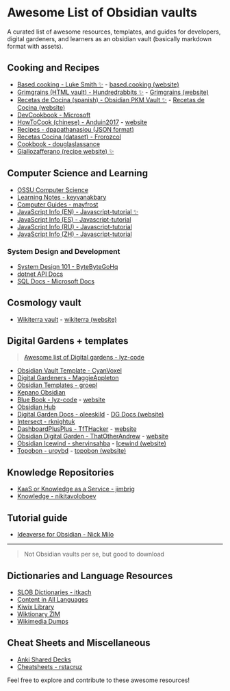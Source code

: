 # Awesome List of Obsidian vaults

A curated list of awesome resources, templates, and guides for developers, digital gardeners, and learners as an obsidian vault (basically markdown format with assets).

<!-- 
MD Template:
## Category
### Subcategory
- [Markdown vault ✨](https://github.com/xxx/yyy) - [Vault (website)](https://www.yyy.xyz/)
-->


## Cooking and Recipes
- [Based.cooking - Luke Smith ✨](https://github.com/lukesmithxyz/based.cooking) - [based.cooking (website)](https://based.cooking/)
- [Grimgrains (HTML vault) - Hundredrabbits ✨](https://github.com/hundredrabbits/Grimgrains) - [Grimgrains (website)](https://grimgrains.com/site/home.html)
- [Recetas de Cocina (spanish) - Obsidian PKM Vault ✨](https://github.com/obsidian-pkm-vault/recetas-cocina) - [Recetas de Cocina (website)](https://obsidian-pkm-vault.github.io/recetas-cocina/recetas/)
- [DevCookbook - Microsoft](https://github.com/microsoft/DevCookbook/)
- [HowToCook (chinese) - Anduin2017](https://github.com/Anduin2017/HowToCook) - [website](https://cook.aiursoft.cn/)
- [Recipes - dpapathanasiou (JSON format)](https://github.com/dpapathanasiou/recipes)
- [Recetas Cocina (dataset) - Frorozcol](https://huggingface.co/datasets/Frorozcol/recetas-cocina/viewer/default/train)
- [Cookbook - douglaslassance](https://github.com/douglaslassance/cookbook)
- [Giallozafferano (recipe website) ✨](https://www.giallozafferano.com/)

## Computer Science and Learning
- [OSSU Computer Science](https://github.com/ossu/computer-science)
- [Learning Notes - keyvanakbary](https://github.com/keyvanakbary/learning-notes)
- [Computer Guides - mayfrost](https://github.com/mayfrost/guides/tree/master)
- [JavaScript Info (EN) - Javascript-tutorial ✨ ](https://github.com//en.javascript.info)
- [JavaScript Info (ES) - Javascript-tutorial](https://github.com/javascript-tutorial/es.javascript.info)
- [JavaScript Info (RU) - Javascript-tutorial](https://github.com/javascript-tutorial/ru.javascript.info)
- [JavaScript Info (ZH) - Javascript-tutorial](https://github.com/javascript-tutorial/zh.javascript.info)

### System Design and Development
- [System Design 101 - ByteByteGoHq](https://github.com/ByteByteGoHq/system-design-101)
- [dotnet API Docs](https://github.com/dotnet/dotnet-api-docs)
- [SQL Docs - Microsoft Docs](https://github.com/MicrosoftDocs/sql-docs)

## Cosmology vault
- [Wikiterra vault](https://github.com/Wikiterra/wikiterra-vault) - [wikiterra (website)](https://wikiterra.github.io/)

## Digital Gardens + templates

>  [Awesome list of Digital gardens - lyz-code](https://github.com/lyz-code/best-of-digital-gardens)

- [Obsidian Vault Template - CyanVoxel](https://github.com/CyanVoxel/Obsidian-Vault-Template)
- [Digital Gardeners - MaggieAppleton](https://github.com/MaggieAppleton/digital-gardeners)
- [Obsidian Templates - groepl](https://github.com/groepl/Obsidian-Templates)
- [Kepano Obsidian](https://github.com/kepano/kepano-obsidian)
- [Blue Book - lyz-code](https://github.com/lyz-code/blue-book) - [website](https://lyz-code.github.io/blue-book/)
- [Obsidian Hub](https://github.com/obsidian-community/obsidian-hub/tree/d3676c1b477e0a0f00c514fb986a792aa048bb37)
- [Digital Garden Docs - oleeskild](https://github.com/oleeskild/digitalgardendocs) - [DG Docs (website)](https://dg-docs.ole.dev/)
- [Intersect - rknightuk](https://github.com/rknightuk/intersect)
- [DashboardPlusPlus - TfTHacker](https://github.com/TfTHacker/DashboardPlusPlus) - [website](https://tfthacker.com/DashboardPlusPLus)
- [Obsidian Digital Garden - ThatOtherAndrew](https://github.com/ThatOtherAndrew/obsidian-digital-garden) - [website](https://notes.thatother.dev/)
- [Obsidian Icewind - shervinsahba](https://github.com/shervinsahba/obsidian-icewind) - [Icewind (website)](https://icewind.quest/)
- [Topobon - uroybd](https://github.com/uroybd/topobon) - [topobon (website)](https://hermitage.utsob.me/)

## Knowledge Repositories
- [KaaS or Knowledge as a Service - jimbrig](https://github.com/jimbrig/KaaS)
- [Knowledge - nikitavoloboev](https://github.com/nikitavoloboev/knowledge)

## Tutorial guide
- [Ideaverse for Obsidian - Nick Milo](https://www.linkingyourthinking.com/ideaverse-for-obsidian/onboarding-ideaverse)

---

> Not Obsidian vaults per se, but good to download

## Dictionaries and Language Resources
- [SLOB Dictionaries - itkach](https://github.com/itkach/slob/wiki/Dictionaries)
- [Content in All Languages](https://wiki.kiwix.org/wiki/Content_in_all_languages)
- [Kiwix Library](https://library.kiwix.org/#lang=eng)
- [Wiktionary ZIM](https://www.mirrorservice.org/sites/download.kiwix.org/zim/wiktionary/)
- [Wikimedia Dumps](https://dumps.wikimedia.org/other/static_html_dumps/)

## Cheat Sheets and Miscellaneous
- [Anki Shared Decks](https://ankiweb.net/shared/decks/)
- [Cheatsheets - rstacruz](https://github.com/rstacruz/cheatsheets)


Feel free to explore and contribute to these awesome resources!
